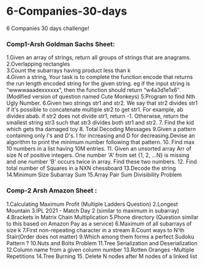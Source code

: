 # 6-Companies-30-days
6 Companies 30 days challenge!

### Comp1-Arsh Goldman Sachs Sheet:

1.Given an array of strings, return all groups of strings that are anagrams. <br>
2.Overlapping rectangles <br>
3.Count the subarrays having product less than k <br>
4.Given a string, Your task is to  complete the function encode that returns the run length encoded string for the given string.
  eg if the input string is “wwwwaaadexxxxxx”, then the function should return “w4a3d1e1x6″.(Modified version of question named Cute Monkeys)
5.Program to find Nth Ugly Number.
6.Given two strings str1 and str2. We say that str2 divides str1 if it's possible to concatenate multiple str2 to get str1. For example, ab divides abab.
if str2 does not divide str1, return -1. Otherwise, return the smallest string str3 such that str3 divides both str1 and str2.
7. Find the kid which gets tha damaged toy
8. Total Decoding Messages
9.Given a pattern containing only I's and D's. I for increasing and D for decreasing.Devise an algorithm to print the minimum number following that pattern.
10. Find max 10 numbers in a list having 10M entries.
11. Given an unsorted array Arr of size N of positive integers. One number 'A' from     set {1, 2, …N} is missing and one number 'B' occurs twice in array. Find these two numbers.
12. Find total number of Squares in a NXN chessboard
13.Decode the string
14.Minimum Size Subarray Sum
15.Array Pair Sum Divisibility Problem

### Comp-2 Arsh Amazon Sheet :

1.Calculating Maximum Profit (Multiple Ladders Question)
2.Longest Mountain 
3.IPL 2021 - Match Day 2 (similar to maximum in subarray)
4.Brackets in Matrix Chain Multiplication 
5.Phone directory (Question similar to this based on Amazon Pay as a service)
6.Maximum of all subarrays of size k
7.First non-repeating character in a stream
8.Count ways to N'th Stair(Order does not matter)
9.Which among them forms a perfect Sudoku Pattern ?
10.Nuts and Bolts Problem
11.Tree Serialization and Deserialization
12.Column name from a given column number
13.Rotten Oranges -Multiple Repetitions
14.Tree Burning 
15. Delete N nodes after M nodes of a linked list 

